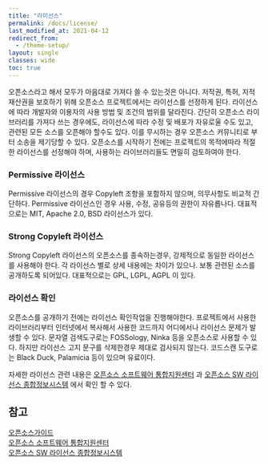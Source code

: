 ```yaml
---
title: "라이선스"
permalink: /docs/license/
last_modified_at: 2021-04-12
redirect_from:
  - /theme-setup/
layout: single
classes: wide
toc: true
---
```

오픈소스라고 해서 모두가 마음대로 가져다 쓸 수 있는것은 아니다. 저작권, 특허, 지적재산권을 보호하기 위해 오픈소스 프로젝트에서는 라이선스를 선정하게 된다.
라이선스에 따라 개발자와 이용자의 사용 방법 및 조건의 범위를 달라진다. 
간단히 오픈소스 라이브러리를 가져다 쓰는 경우에도, 라이선스에 따라 수정 및 배포가 자유로울 수도 있고, 관련된 모든 소스를 오픈해야 할수도 있다.
이를 무시하는 경우 오픈소스 커뮤니티로 부터 소송을 제기당할 수 있다.
오픈소스를 시작하기 전에는 프로젝트의 목적에따라 적절한 라이선스를 선정해야 하며, 사용하는 라이브러리들도 면밀히 검토하여야 한다.

### Permissive 라이선스
Permissive 라이선스의 경우 Copyleft 조항을 포함하지 않으며, 의무사항도 비교적 간단하다. Permissive 라이선스인 경우 사용, 수정, 공유등의 권한이 자유롭나다.
대표적으로는 MIT, Apache 2.0, BSD 라이선스가 있다.

### Strong Copyleft 라이선스
Strong Copyleft 라이선스의 오픈소스를 종속하는경우, 강제적으로 동일한 라이선스를 사용해야 한다. 각 라이선스 별로 상세 내용에는 차이가 있으나.
보통 관련된 소스를 공개하도록 되어있다. 대표적으로는 GPL, LGPL, AGPL 이 있다.

### 라이선스 확인
오픈소스를 공개하기 전에는 라이선스 확인작업을 진행해야한다. 프로젝트에서 사용한 라이브러리부터 인터넷에서 복사해서 사용한 코드까지 어디에서나 라이선스 문제가 발생할 수 있다.
문자열 검색도구로는 FOSSology, Ninka 등을 오픈소스로 사용할 수 있다. 하지만 라이선스 고지 문구를 삭제한경우 제대로 검사되지 않는다.
코드스캔 도구로는 Black Duck, Palamicia 등이 있으며 유료이다.

자세한 라이선스 관련 내용은 [오픈소스 소프트웨어 통합지원센터](https://www.oss.kr/oss_license_qna/show/b01c36a4-d50a-47cb-af60-78b94b93378b) 과 [오픈소스 SW 라이선스 종합정보시스템](https://olis.or.kr/license/licenseGuide.do) 에서 확인 할 수 있다.

## 참고
[오픈소스가이드](https://opensource.guide/legal/)  
[오픈소스 소프트웨어 통합지원센터](https://www.oss.kr/oss_license_qna/show/b01c36a4-d50a-47cb-af60-78b94b93378b)  
[오픈소스 SW 라이선스 종합정보시스템](https://olis.or.kr/license/licenseGuide.do)